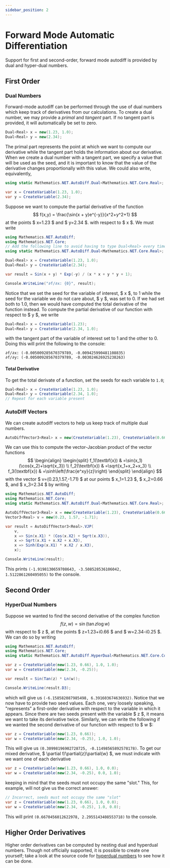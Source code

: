 ```yaml
---
sidebar_position: 2
---
```


# Forward Mode Automatic Differentiation

Support for first and second-order, forward mode autodiff is provided by dual and hyper-dual numbers.

## First Order

### Dual Numbers

Forward-mode autodiff can be performed through the use of dual numbers which keep track of derivatives from our calculations. To create a dual number, we may provide a *primal* and *tangent* part. If no tangent part is provided, it will automatically be set to zero.
```csharp
Dual<Real> x = new(1.23, 1.0);
Dual<Real> y = new(2.34);
```
The primal part represents the point at which we want to compute our derivative while the tangent part holds the information about our derivative. When we create a dual number with a tangent part, we specify a value that will be used as the seed, and it is important to know that the value of the derivative changes proportionally with this value. We could also write, equivalently,
```csharp
using static Mathematics.NET.AutoDiff.Dual<Mathematics.NET.Core.Real>;

var x = CreateVariable(1.23, 1.0);
var y = CreateVariable(2.34);
```
Suppose we want to compute the partial derivative of the function
$$
    f(x,y) = \frac{\sin(x + y)e^{-y}}{x^2+y^2+1}
$$
at the points $ x=1.23 $ and $ y=2.34 $.
with respect to $ x $. We must write
```csharp
using Mathematics.NET.AutoDiff;
using Mathematics.NET.Core;
// Add the following line to avoid having to type Dual<Real> every time we want to use a function.
using static Mathematics.NET.AutoDiff.Dual<Mathematics.NET.Core.Real>;

Dual<Real> x = CreateVariable(1.23, 1.0);
Dual<Real> y = CreateVariable(2.34);

var result = Sin(x + y) * Exp(-y) / (x * x + y * y + 1);

Console.WriteLine("∂f/∂x: {0}", result);
```
Notice that we set the seed for the variable of interest, $ x $, to 1 while the seed for the variable we do not care about, $ y $, was set to 0. If we had set both to 1.0, then we would have computed the total derivative of the function instead. To compute the partial derivative of our function with respect to $ y $, we write
```csharp
Dual<Real> x = CreateVariable(1.23);
Dual<Real> y = CreateVariable(2.34, 1.0);
```
with the tangent part of the variable of interest set to 1 and the other to 0. Doing this will print the following to the console:
```
∂f/∂x: (-0.005009285670379789, -0.009425990481108835)
∂f/∂y: (-0.005009285670379789, -0.003024626925238263)
```

#### Total Derivative

To get the total derivate of a function, set the seeds for each variable to `1.0`;
```csharp
Dual<Real> x = CreateVariable(1.23, 1.0);
Dual<Real> y = CreateVariable(2.34, 1.0);
// Repeat for each variable present
```

### AutoDiff Vectors

We can create autodiff vectors to help us keep track of multiple dual numbers.
```csharp
AutoDiffVector3<Real> x = new(CreateVariable(1.23), CreateVariable(0.66), CreateVariable(2.34));
```
We can use this to compute the vector-Jacobian product of the vector functions
$$
\begin{align}
  \begin{split}
    f_1(\textbf{x}) & =\sin(x_1)(\cos(x_2)+\sqrt{x_3})    \\
    f_2(\textbf{x}) & =\sqrt{x_1+x_2+x_3} \\
    f_3(\textbf{x}) & =\sinh\left(\frac{e^xy}{z}\right)
  \end{split}
\end{align}
$$
with the vector $ v=(0.23,1.57,-1.71) $ at our points $ x_1=1.23 $, $ x_2=0.66 $, and $ x_3=2.34 $ by writing
```csharp
using Mathematics.NET.AutoDiff;
using Mathematics.NET.Core;
using static Mathematics.NET.AutoDiff.Dual<Mathematics.NET.Core.Real>;

AutoDiffVector3<Real> x = new(CreateVariable(1.23), CreateVariable(0.66), CreateVariable(2.34));
Vector3<Real> v = new(0.23, 1.57, -1.71);

var result = AutoDiffVector3<Real>.VJP(
    v,
    x => Sin(x.X1) * (Cos(x.X2) + Sqrt(x.X3)),
    x => Sqrt(x.X1 + x.X2 + x.X3),
    x => Sinh(Exp(x.X1) * x.X2 / x.X3),
    x);

Console.WriteLine(result);
```
This prints `(-1.9198130659708643, -3.508528536106042, 1.5122861260495055)` to the console.

## Second Order

### HyperDual Numbers

Suppose we wanted to find the second derivative of the complex function
$$
    f(z,w) = \sin(\tan{z}\log{w})
$$
with respect to $ z $, at the points $ z=1.23+i0.66 $ and $ w=2.34-i0.25 $. We can do so by writing
```csharp
using Mathematics.NET.AutoDiff;
using Mathematics.NET.Core;
using static Mathematics.NET.AutoDiff.HyperDual<Mathematics.NET.Core.Complex>;

var z = CreateVariable(new(1.23, 0.66), 1.0, 1.0);
var w = CreateVariable(new(2.34, -0.25));

var result = Sin(Tan(z) * Ln(w));

Console.WriteLine(result.D3);
```
which will give us `(-6.158582087985498, 6.391603674636932)`. Notice that we now have to provide two seed values. Each one, very loosely speaking, "represents" a first-order derivative with respect to the variable in which it appears. Since there are two seeds present with the variable $ z $, it means we want to take its derivative twice. Similarly, we can write the following if we wanted the second derivative of our function with respect to $ w $:
```csharp
var z = CreateVariable(new(1.23, 0.66));
var w = CreateVariable(new(2.34, -0.25), 1.0, 1.0);
```
This will give us `(0.30998196902728725, -0.11498565892578178)`. To get our mixed derivative, $ \partial f/\partial{z}\partial{w} $, we must indicate with we want one of each derivative
```csharp
var z = CreateVariable(new(1.23, 0.66), 1.0, 0.0);
var w = CreateVariable(new(2.34, -0.25), 0.0, 1.0);
```
keeping in mind that the seeds must not occupy the same "slot." This, for example, will not give us the correct answer:
```csharp
// Incorrect, seeds must not occupy the same "slot"
var z = CreateVariable(new(1.23, 0.66), 1.0, 0.0);
var w = CreateVariable(new(2.34, -0.25), 1.0, 0.0);
```
This will print `(0.6670456012622978, 2.2955143408553718)` to the console.

## Higher Order Derivatives

Higher order derivatives can be computed by nesting dual and hyperdual numbers. Though not officially supported, it is possible to create one yourself; take a look at the source code for [hyperdual numbers](https://github.com/HamletTanyavong/Mathematics.NET/blob/main/src/Mathematics.NET/AutoDiff/HyperDual.cs) to see how it can be done.
